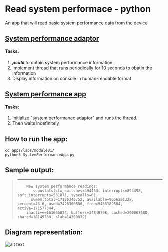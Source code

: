 # Read system performace - python
An app that will read basic system performance data from the device

## [System performance adaptor](apps/labs/module01/SystemPerformanceAdaptor.py)
#### Tasks:
1. **_psutil_** to obtain system performance information
2. Implement thread that runs periodically for 10 seconds to obatin the information
3. Display information on console in human-readable format

## [System performance app](apps/labs/module01/SystemPerformanceApp.py)
#### Tasks:
1. Initialize "system performance adaptor" and runs the thread.
2. Then waits indefinitely

## How to run the app:
```
cd apps/labs/module01/
python3 SystemPerformanceApp.py
```

## Sample output:
>  --------------------
>         New system performance readings:
>            scpustats(ctx_switches=494453, interrupts=894498, soft_interrupts=531871, syscalls=0)
>           svmem(total=17126346752, available=9656291328, percent=43.6, used=7428300800, free=9463189504, active=171577344,
>         inactive=161665024, buffers=34848768, cached=200007680, shared=18145280, slab=14200832)

## Diagram representation:
![alt text](https://github.com/Adhira-Deogade/cd-github-python/blob/master/apps/labs/module01/Module1.jpg)
